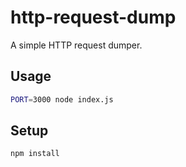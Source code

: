 # http-request-dump

A simple HTTP request dumper.

## Usage

```sh
PORT=3000 node index.js
```

## Setup

```sh
npm install
```

